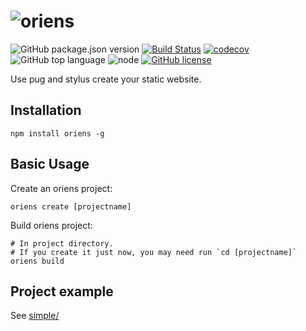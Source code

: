 
# ![oriens](https://static.wangziyi.site/oriens_logo.png)
![GitHub package.json version](https://img.shields.io/github/package-json/v/Zainking/oriens.svg?color=green)
[![Build Status](https://travis-ci.org/Zainking/oriens.svg?branch=master)](https://travis-ci.org/Zainking/oriens)
[![codecov](https://codecov.io/gh/Zainking/oriens/branch/master/graph/badge.svg)](https://codecov.io/gh/Zainking/oriens)
![GitHub top language](https://img.shields.io/github/languages/top/Zainking/oriens.svg)
![node](https://img.shields.io/node/v/11.svg)
[![GitHub license](https://img.shields.io/github/license/Zainking/oriens.svg)](https://github.com/Zainking/oriens/blob/master/LICENSE)


Use pug and stylus create your static website.

## Installation
```shell
npm install oriens -g
```

## Basic Usage
Create an oriens project:
```shell
oriens create [projectname]
```

Build oriens project:
```shell
# In project directory.
# If you create it just now, you may need run `cd [projectname]`
oriens build
```

## Project example
See [simple/](https://github.com/Zainking/oriens/tree/master/simple)
